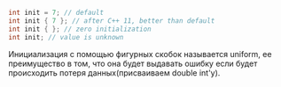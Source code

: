 ```cpp
int init = 7; // default
int init { 7 }; // after C++ 11, better than default
int init { }; // zero initialization
int init; // value is unknown
```
Инициализация с помощью фигурных скобок называется uniform, ее преимущество в том, что она будет выдавать ошибку если будет происходить потеря данных(присваиваем double int'y).